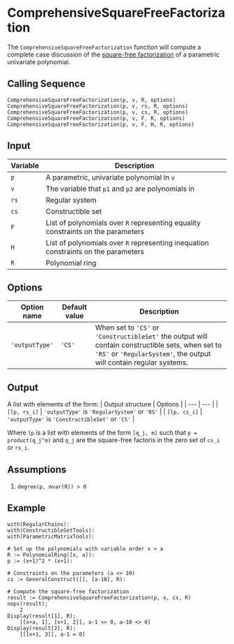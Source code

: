 # ComprehensiveSquareFreeFactorization
The `ComprehensiveSquareFreeFactorization` function will compute a complete case discussion of the [square-free factorization](https://en.wikipedia.org/wiki/Square-free_polynomial) of a parametric univariate polynomial.

## Calling Sequence
```
ComprehensiveSquareFreeFactorization(p, v, R, options)
ComprehensiveSquareFreeFactorization(p, v, rs, R, options)
ComprehensiveSquareFreeFactorization(p, v, cs, R, options)
ComprehensiveSquareFreeFactorization(p, v, F, R, options)
ComprehensiveSquareFreeFactorization(p, v, F, H, R, options)
```

## Input

| Variable | Description |
| --- | --- |
| `p` | A parametric, univariate polynomial in `v` |
| `v`  | The variable that `p1` and `p2` are polynomials in |
| `rs` | Regular system |
| `cs` | Constructible set |
| `F`  | List of polynomials over `R` representing equality constraints on the parameters |
| `H`  | List of polynomials over `R` representing inequation constraints on the parameters |
| `R`  | Polynomial ring |

## Options

| Option name | Default value | Description |
| --- | --- | --- |
| `'outputType'` | `'CS'` | When set to `'CS'` or `'ConstructibleSet'` the output will contain constructible sets, when set to `'RS'` or `'RegularSystem'`, the output will contain regular systems. |

## Output

A list with elements of the form:
| Output structure | Options |
| --- | --- |
| `[lp, rs_i]` | `'outputType'` is `'RegularSystem'` or `'RS'` |
| `[lp, cs_i]` | `'outputType'` is `'ConstructibleSet'` or `'CS'` |

Where `lp` is a list with elements of the form `[q_j, m]` such that `p = product(q_j^m)` and `q_j` are the square-free factoris in the zero set of `cs_i` or `rs_i`.

## Assumptions
1. `degree(p, mvar(R)) > 0`

## Example
```
with(RegularChains):
with(ConstructibleSetTools):
with(ParametricMatrixTools):

# Set up the polynomials with variable order x > a
R := PolynomialRing([x, a]):
p := (x+1)^2 * (x+1):

# Constraints on the parameters (a <> 10)
cs := GeneralConstruct([], [a-10], R):

# Compute the square-free factorization
result := ComprehensiveSquareFreeFactorization(p, x, cs, R)
nops(result);
    2
Display(result[1], R);
    [[x+a, 1], [x+1, 2]], a-1 <> 0, a-10 <> 0]
Display(result[2], R);
    [[[x+1, 3]], a-1 = 0]
```
